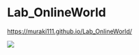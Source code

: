 # Lab_OnlineWorld
 https://muraki111.github.io/Lab_OnlineWorld/

![](https://i.imgur.com/IhqrKb4.jpg)
